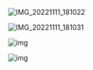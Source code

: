![IMG_20221111_181022](E:\IMG_20221111_181022.jpg)

![IMG_20221111_181031](E:\IMG_20221111_181031.jpg)

![img](file:///E:\3135563027\Image\C2C\2D21E540E6A6C389A66DA8D75D709ECC.jpg)

![img](file:///E:\3135563027\Image\C2C\42E27FC6D07467550F6FF7543A7B9FB0.jpg)

